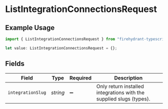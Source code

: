 # ListIntegrationConnectionsRequest

## Example Usage

```typescript
import { ListIntegrationConnectionsRequest } from "firehydrant-typescript-sdk/models/operations";

let value: ListIntegrationConnectionsRequest = {};
```

## Fields

| Field                                                               | Type                                                                | Required                                                            | Description                                                         |
| ------------------------------------------------------------------- | ------------------------------------------------------------------- | ------------------------------------------------------------------- | ------------------------------------------------------------------- |
| `integrationSlug`                                                   | *string*                                                            | :heavy_minus_sign:                                                  | Only return installed integrations with the supplied slugs (types). |